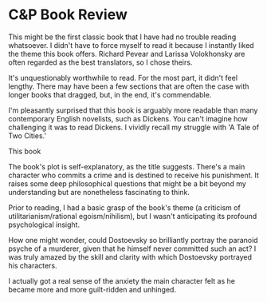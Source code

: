 # C&P Book Review
This might be the first classic book that I have had no trouble reading whatsoever. I didn't have to force myself to read it because I instantly liked the theme this book offers. Richard Pevear and Larissa Volokhonsky are often regarded as the best translators, so I chose theirs.

It's unquestionably worthwhile to read. For the most part, it didn't feel lengthy. There may have been a few sections that are often the case with longer books that dragged, but, in the end, it's commendable.

I'm pleasantly surprised that this book is arguably more readable than many contemporary English novelists, such as Dickens. You can't imagine how challenging it was to read Dickens. I vividly recall my struggle with 'A Tale of Two Cities.'

This book 

The book's plot is self-explanatory, as the title suggests. There's a main character who commits a crime and is destined to receive his punishment. It raises some deep philosophical questions that might be a bit beyond my understanding but are nonetheless fascinating to think.

Prior to reading, I had a basic grasp of the book's theme (a criticism of utilitarianism/rational egoism/nihilism), but I wasn't anticipating its profound psychological insight.

How one might wonder, could Dostoevsky so brilliantly portray the paranoid psyche of a murderer, given that he himself never committed such an act? I was truly amazed by the skill and clarity with which Dostoevsky portrayed his characters.

I actually got a real sense of the anxiety the main character felt as he became more and more guilt-ridden and unhinged.


